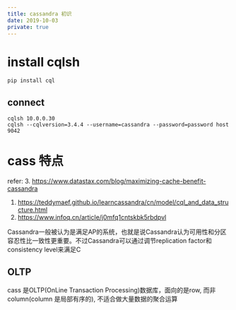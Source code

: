 ```yaml
---
title: cassandra 初识
date: 2019-10-03
private: true
---
```

# install cqlsh
    pip install cql

## connect
    cqlsh 10.0.0.30
    cqlsh --cqlversion=3.4.4 --username=cassandra --password=password host 9042

# cass 特点
refer:
3. https://www.datastax.com/blog/maximizing-cache-benefit-cassandra
1. https://teddymaef.github.io/learncassandra/cn/model/cql_and_data_structure.html
2. https://www.infoq.cn/article/j0mfq1cntskbk5rbdpvl

Cassandra一般被认为是满足AP的系统，也就是说Cassandra认为可用性和分区容忍性比一致性更重要。不过Cassandra可以通过调节replication factor和consistency level来满足C

## OLTP
cass 是OLTP(OnLine Transaction Processing)数据库，面向的是row, 而非column(column 是局部有序的), 不适合做大量数据的聚合运算